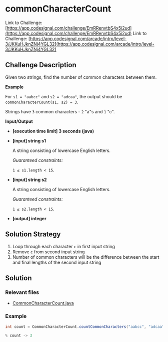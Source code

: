 # commonCharacterCount

Link to Challenge: [https://app.codesignal.com/challenge/EmRRenvtbS4x5i2ud](https://app.codesignal.com/challenge/EmRRenvtbS4x5i2ud)
Link to Challenge: [https://app.codesignal.com/arcade/intro/level-3/JKKuHJknZNj4YGL32](https://app.codesignal.com/arcade/intro/level-3/JKKuHJknZNj4YGL32)

## Challenge Description

Given two strings, find the number of common characters between them.

**Example**

For `s1 = "aabcc"` and `s2 = "adcaa"`, the output should be
`commonCharacterCount(s1, s2) = 3`.

Strings have `3` common characters - `2` "a"s and `1` "c".

**Input/Output**

* **[execution time limit] 3 seconds (java)**
* **[input] string s1**

  A string consisting of lowercase English letters.

  *Guaranteed constraints:*

  `1 ≤ s1.length < 15`.
* **[input] string s2**

  A string consisting of lowercase English letters.

  *Guaranteed constraints:*

  `1 ≤ s2.length < 15`.
* **[output] integer**

## Solution Strategy

1. Loop through each character `c` in first input string
2. Remove `c` from second input string
3. Number of common characters will be the difference between the start and final lengths of the second input string

## Solution

### Relevant files

* [CommonCharacterCount.java](https://github.com/jimmynguyen/codefights/blob/master/commonCharacterCount/CommonCharacterCount.java)

### Example

```java
int count = CommonCharacterCount.countCommonCharacters("aabcc", "adcaa");

% count -> 3
```
